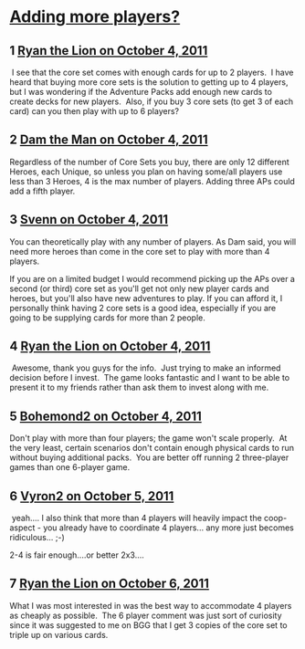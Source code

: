 # [Adding more players?](https://community.fantasyflightgames.com/topic/54184-adding-more-players/)

## 1 [Ryan the Lion on October 4, 2011](https://community.fantasyflightgames.com/topic/54184-adding-more-players/?do=findComment&comment=536935)

 I see that the core set comes with enough cards for up to 2 players.  I have heard that buying more core sets is the solution to getting up to 4 players, but I was wondering if the Adventure Packs add enough new cards to create decks for new players.  Also, if you buy 3 core sets (to get 3 of each card) can you then play with up to 6 players?

## 2 [Dam the Man on October 4, 2011](https://community.fantasyflightgames.com/topic/54184-adding-more-players/?do=findComment&comment=536942)

Regardless of the number of Core Sets you buy, there are only 12 different Heroes, each Unique, so unless you plan on having some/all players use less than 3 Heroes, 4 is the max number of players. Adding three APs could add a fifth player.

## 3 [Svenn on October 4, 2011](https://community.fantasyflightgames.com/topic/54184-adding-more-players/?do=findComment&comment=536954)

You can theoretically play with any number of players. As Dam said, you will need more heroes than come in the core set to play with more than 4 players.

If you are on a limited budget I would recommend picking up the APs over a second (or third) core set as you'll get not only new player cards and heroes, but you'll also have new adventures to play. If you can afford it, I personally think having 2 core sets is a good idea, especially if you are going to be supplying cards for more than 2 people.

## 4 [Ryan the Lion on October 4, 2011](https://community.fantasyflightgames.com/topic/54184-adding-more-players/?do=findComment&comment=536956)

 Awesome, thank you guys for the info.  Just trying to make an informed decision before I invest.  The game looks fantastic and I want to be able to present it to my friends rather than ask them to invest along with me.

## 5 [Bohemond2 on October 4, 2011](https://community.fantasyflightgames.com/topic/54184-adding-more-players/?do=findComment&comment=536980)

Don't play with more than four players; the game won't scale properly.  At the very least, certain scenarios don't contain enough physical cards to run without buying additional packs.  You are better off running 2 three-player games than one 6-player game.

## 6 [Vyron2 on October 5, 2011](https://community.fantasyflightgames.com/topic/54184-adding-more-players/?do=findComment&comment=537259)

 yeah.... I also think that more than 4 players will heavily impact the coop-aspect - you already have to coordinate 4 players... any more just becomes ridiculous... ;-)

2-4 is fair enough....or better 2x3....

## 7 [Ryan the Lion on October 6, 2011](https://community.fantasyflightgames.com/topic/54184-adding-more-players/?do=findComment&comment=538098)

What I was most interested in was the best way to accommodate 4 players as cheaply as possible.  The 6 player comment was just sort of curiosity since it was suggested to me on BGG that I get 3 copies of the core set to triple up on various cards.

